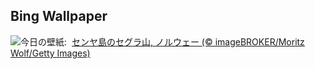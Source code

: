 ## Bing Wallpaper
![](https://www.bing.com/th?id=OHR.MountSegla_JA-JP0339074008_UHD.jpg&w=1000)今日の壁紙: &nbsp;[センヤ島のセグラ山, ノルウェー (© imageBROKER/Moritz Wolf/Getty Images)](https://www.bing.com/th?id=OHR.MountSegla_JA-JP0339074008_UHD.jpg)
<br><br/>
